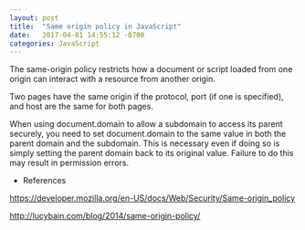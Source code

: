 ```yaml
---
layout: post
title:  "Same origin policy in JavaScript"
date:   2017-04-01 14:55:12 -0700
categories: JavaScript
---
```


The same-origin policy restricts how a document or script loaded
from one origin can interact with a resource from another origin.

Two pages have the same origin if the protocol,
port (if one is specified), and host are the same for both pages.

When using document.domain to allow a subdomain to access its
parent securely, you need to set document.domain to the same value
in both the parent domain and the subdomain. This is necessary
even if doing so is simply setting the parent domain back to
its original value. Failure to do this may result in permission errors.

- References

https://developer.mozilla.org/en-US/docs/Web/Security/Same-origin_policy

http://lucybain.com/blog/2014/same-origin-policy/

